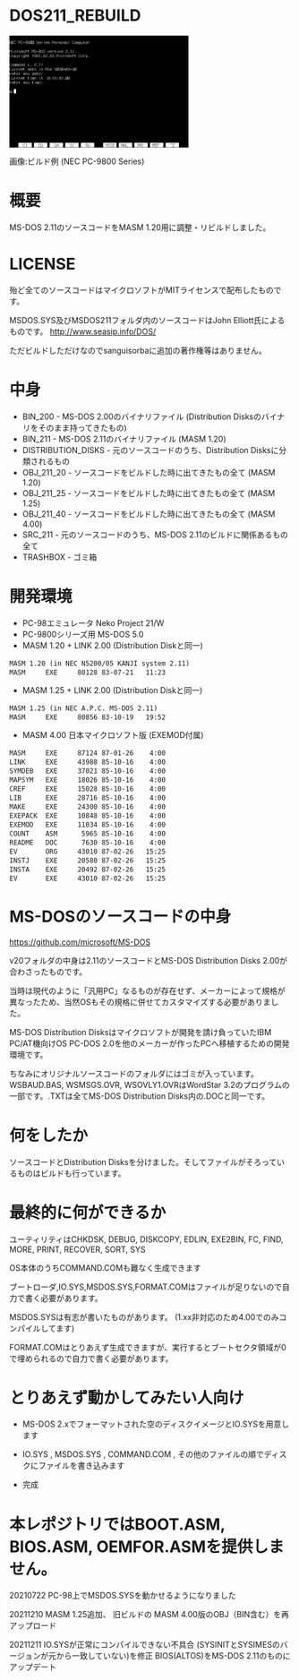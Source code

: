 # DOS211_REBUILD
<img width="320" height="200" align="center" style="float: center; margin: 0 10px 0 0;" alt="MS-DOS SCREENSHOT" src="https://github.com/sanguisorba/DOS211_REBUILD/blob/master/screenshot.png"> 

画像:ビルド例 (NEC PC-9800 Series)

# 概要
MS-DOS 2.11のソースコードをMASM 1.20用に調整・リビルドしました。

# LICENSE
殆ど全てのソースコードはマイクロソフトがMITライセンスで配布したものです。

MSDOS.SYS及びMSDOS211フォルダ内のソースコードはJohn Elliott氏によるものです。
http://www.seasip.info/DOS/

ただビルドしただけなのでsanguisorbaに追加の著作権等はありません。

# 中身

* BIN_200 - MS-DOS 2.00のバイナリファイル (Distribution Disksのバイナリをそのまま持ってきたもの)
* BIN_211 - MS-DOS 2.11のバイナリファイル (MASM 1.20)
* DISTRIBUTION_DISKS - 元のソースコードのうち、Distribution Disksに分類されるもの
* OBJ_211_20 - ソースコードをビルドした時に出てきたもの全て (MASM 1.20)
* OBJ_211_25 - ソースコードをビルドした時に出てきたもの全て (MASM 1.25)
* OBJ_211_40 - ソースコードをビルドした時に出てきたもの全て (MASM 4.00)
* SRC_211 - 元のソースコードのうち、MS-DOS 2.11のビルドに関係あるもの全て
* TRASHBOX - ゴミ箱

# 開発環境
* PC-98エミュレータ Neko Project 21/W
* PC-9800シリーズ用 MS-DOS 5.0
* MASM 1.20 + LINK 2.00 (Distribution Diskと同一)
```
MASM 1.20 (in NEC N5200/05 KANJI system 2.11)
MASM     EXE     80128 83-07-21   11:23
```
* MASM 1.25 + LINK 2.00 (Distribution Diskと同一)
```
MASM 1.25 (in NEC A.P.C. MS-DOS 2.11)
MASM     EXE     80856 83-10-19   19:52
```
* MASM 4.00 日本マイクロソフト版 (EXEMOD付属)
```
MASM     EXE     87124 87-01-26    4:00
LINK     EXE     43988 85-10-16    4:00
SYMDEB   EXE     37021 85-10-16    4:00
MAPSYM   EXE     18026 85-10-16    4:00
CREF     EXE     15028 85-10-16    4:00
LIB      EXE     28716 85-10-16    4:00
MAKE     EXE     24300 85-10-16    4:00
EXEPACK  EXE     10848 85-10-16    4:00
EXEMOD   EXE     11034 85-10-16    4:00
COUNT    ASM      5965 85-10-16    4:00
README   DOC      7630 85-10-16    4:00
EV       ORG     43010 87-02-26   15:25
INSTJ    EXE     20580 87-02-26   15:25
INSTA    EXE     20492 87-02-26   15:25
EV       EXE     43010 87-02-26   15:25
```

# MS-DOSのソースコードの中身

https://github.com/microsoft/MS-DOS

v20フォルダの中身は2.11のソースコードとMS-DOS Distribution Disks 2.00が合わさったものです。

当時は現代のように「汎用PC」なるものが存在せず、メーカーによって規格が異なったため、当然OSもその規格に併せてカスタマイズする必要がありました。

MS-DOS Distribution Disksはマイクロソフトが開発を請け負っていたIBM PC/AT機向けOS PC-DOS 2.0を他のメーカーが作ったPCへ移植するための開発環境です。

ちなみにオリジナルソースコードのフォルダにはゴミが入っています。WSBAUD.BAS, WSMSGS.OVR, WSOVLY1.OVRはWordStar 3.2のプログラムの一部です。.TXTは全てMS-DOS Distribution Disks内の.DOCと同一です。

# 何をしたか
ソースコードとDistribution Disksを分けました。そしてファイルがそろっているものはビルドも行っています。

# 最終的に何ができるか
ユーティリティはCHKDSK, DEBUG, DISKCOPY, EDLIN, EXE2BIN, FC, FIND, MORE, PRINT, RECOVER, SORT, SYS

OS本体のうちCOMMAND.COMも難なく生成できます

ブートローダ,IO.SYS,MSDOS.SYS,FORMAT.COMはファイルが足りないので自力で書く必要があります。

MSDOS.SYSは有志が書いたものがあります。 (1.xx非対応のため4.00でのみコンパイルしてます)

FORMAT.COMはとりあえず生成できますが、実行するとブートセクタ領域が0で埋められるので自力で書く必要があります。

# とりあえず動かしてみたい人向け

* MS-DOS 2.xでフォーマットされた空のディスクイメージとIO.SYSを用意します

* IO.SYS , MSDOS.SYS , COMMAND.COM , その他のファイルの順でディスクにファイルを書き込みます

* 完成


# 本レポジトリではBOOT.ASM, BIOS.ASM, OEMFOR.ASMを提供しません。

20210722 PC-98上でMSDOS.SYSを動かせるようになりました

20211210 MASM 1.25追加、 旧ビルドの MASM 4.00版のOBJ（BIN含む）を再アップロード

20211211 IO.SYSが正常にコンパイルできない不具合 (SYSINITとSYSIMESのバージョンが元から一致していない)を修正 BIOS(ALTOS)をMS-DOS 2.11のものにアップデート
